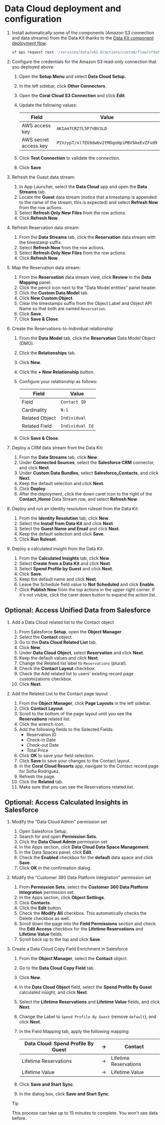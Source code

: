 # Data Cloud deployment and configuration

1. Install automatically some of the components (Amazon S3 connection and data streams) from the Data Kit thanks to the [Data Kit component deployment flow](https://developer.salesforce.com/docs/platform/data-cloud-dev/guide/dc-deploy_data_kit_components.html):

    ```bash
    sf api request rest '/services/data/v62.0/actions/custom/flow/sfdatakit__DeployDataKitComponents' --method POST --body @config/data-kit-deploy.json
    ```

1. Configure the credentials for the Amazon S3 read-only connection that you deployed above:

    1. Open the **Setup Menu** and select **Data Cloud Setup**.
    1. In the left sidebar, click **Other Connectors**.
    1. Open the **Coral Cloud S3 Connection** and click **Edit**.
    1. Update the following values:

        | **Field**             | **Value**                                  |
        | --------------------- | ------------------------------------------ |
        | AWS access key        | `AKIA47CRZ7L5P7VBV3LD`                     |
        | AWS secret access key | `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` |

    1. Click **Test Connection** to validate the connection.
    1. Click **Save**

1. Refresh the Guest data stream:

    1. In App Launcher, select the **Data Cloud** app and open the **Data Streams** tab.
    1. Locate the **Guest** data stream (notice that a timestamp is appended to the name of the stream, this is expected) and select **Refresh Now** from the row actions.
    1. Select **Refresh Only New Files** from the row actions.
    1. Click **Refresh Now**.

1. Refresh Reservation data stream:

    1. From the **Data Streams** tab, click the **Reservation** data stream with the timestamp suffix.
    1. Select **Refresh Now** from the row actions.
    1. Select **Refresh Only New Files** from the row actions.
    1. Click **Refresh Now**.

1. Map the Reservation data stream:

    1. From the **Reservation** data stream view, click **Review** in the **Data Mapping** panel.
    1. Click the pencil icon next to the "Data Model entities" panel header.
    1. Click the **Custom Data Model** tab.
    1. Click **New Custom Object**.
    1. Clear the timestamps suffix from the Object Label and Object API Name so that both are named `Reservation`.
    1. Click **Save**.
    1. Click **Save & Close**.

1. Create the Reservations-to-Individual relationship

    1. From the **Data Model** tab, click the **Reservation** Data Model Object (DMO).
    1. Click the **Relationships** tab.
    1. Click **New**.
    1. Click the **+ New Relationship** button.
    1. Configure your relationship as follows:

        | **Field**      | **Value**       |
        | -------------- | --------------- |
        | Field          | `Contact ID`    |
        | Cardinality    | `N:1`           |
        | Related Object | `Individual`    |
        | Related Field  | `Individual Id` |

    1. Click **Save & Close**.

1. Deploy a CRM data stream from the Data Kit:

    1. From the **Data Streams** tab, click **New**.
    1. Under **Connected Sources**, select the **Salesforce CRM** connector, and click **Next**.
    1. Under **Custom Data Bundles**, select **Salesforce_Contacts**, and click **Next**.
    1. Keep the default selection and click **Next**.
    1. Click **Deploy**.
    1. After the deployment, click the down caret icon to the right of the **Contact_Home** Data Stream row, and select **Refresh Now**.

1. Deploy and run an identity resolution ruleset from the Data Kit:

    1. From the **Identity Resolution** tab, click **New**.
    1. Select the **Install from Data Kit** and click **Next**.
    1. Select the **Guest Name and Email** and click **Next**.
    1. Keep the default selection and click **Save**.
    1. Click **Run Ruleset**.

1. Deploy a calculated insight from the Data Kit:

    1. From the **Calculated Insights** tab, click **New**.
    1. Select **Create from a Data Kit** and click **Next**.
    1. Select **Spend Profile by Guest** and click **Next**.
    1. Click **Save**.
    1. Keep the default name and click **Next**.
    1. Leave the Schedule field value to **Not Scheduled** and click **Enable**.
    1. Click **Publish Now** from the top actions in the upper right corner. If it's not visible, click the caret down button to expand the action list.

## Optional: Access Unified Data from Salesforce

1. Add a Data Cloud related list to the Contact object

    1. From Salesforce **Setup**, open the **Object Manager**.
    1. Select the **Contact** object.
    1. Go to the **Data Cloud Related List** tab.
    1. Click **New**.
    1. Under **Data Cloud Object**, select **Reservation** and click **Next**.
    1. Keep the default values and click **Next**.
    1. Change the Related list label to `Reservations` (plural).
    1. Check the **Contact Layout** checkbox.
    1. Check the Add related list to users’ existing record page customizations checkbox.
    1. Click **Next**.

1. Add the Related List to the Contact page layout

    1. From the **Object Manager**, click **Page Layouts** in the left sidebar.
    1. Click **Contact Layout**.
    1. Scroll to the bottom of the page layout until you see the **Reservations** related list.
    1. Click the wrench icon.
    1. Add the following fields to the Selected Fields:
        - Reservation ID
        - Check-in Date
        - Check-out Date
        - Total Price
    1. Click **OK** to save your field selection.
    1. Click **Save** to save your changes to the Contact layout.
    1. In the **Coral Cloud Resorts** app, navigate to the Contact record page for Sofia Rodriguez.
    1. Refresh the page.
    1. Click the **Related** tab.
    1. Make sure that you can see the Reservations related list.

## Optional: Access Calculated Insights in Salesforce

1. Modify the "Data Cloud Admin" permission set

    1. Open Salesforce Setup.
    1. Search for and open **Permission Sets**.
    1. Click the **Data Cloud Admin** permission set.
    1. In the Apps section, click **Data Cloud Data Space Management**.
    1. In the Data Spaces panel, click **Edit**.
    1. Check the **Enabled** checkbox for the **default** data space and click **Save**.
    1. Click **OK** in the confirmation dialog.

1. Modify the "Customer 360 Data Platform Integration" permission set

    1. From **Permission Sets**, select the **Customer 360 Data Platform Integration** permission set.
    1. In the Apps section, click **Object Settings**.
    1. Click **Contacts**.
    1. Click the **Edit** button.
    1. Check the **Modify All** checkbox. This automatically checks the Delete checkbox as well.
    1. Scroll down the page into the **Field Permissions** section and check the **Edit Access** checkbox for the **Lifetime Reservations** and **Lifetime Value** fields.
    1. Scroll back up to the top and click **Save**.

1. Create a Data Cloud Copy Field Enrichment in Salesforce

    1. From the **Object Manager**, select the **Contact** object.
    1. Go to the **Data Cloud Copy Field** tab.
    1. Click **New**.
    1. In the **Data Cloud Object** field, select the **Spend Profile By Guest** calculated insight, and click **Next**.
    1. Select the **Lifetime Reservations** and **Lifetime Value** fields, and click **Next**.
    1. Change the Label to `Spend Profile By Guest` (remove `default`), and click **Next**.
    1. In the Field Mapping tab, apply the following mapping:

        | **Data Cloud: Spend Profile By Guest** | →   | **Contact**           |
        | -------------------------------------- | --- | --------------------- |
        | Lifetime Reservations                  | →   | Lifetime Reservations |
        | Lifetime Value                         | →   | Lifetime Value        |

    1. Click **Save and Start Sync**.
    1. In the dialog box, click **Save and Start Sync**.

    > [!TIP]
    > This process can take up to 15 minutes to complete. You won't see data before.
